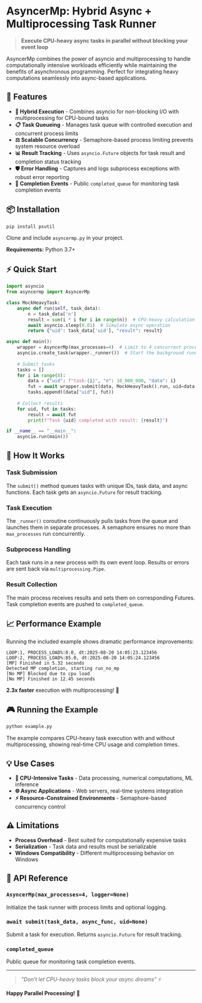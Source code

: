 # AsyncerMp: Hybrid Async + Multiprocessing Task Runner

> **Execute CPU-heavy async tasks in parallel without blocking your event loop**

AsyncerMp combines the power of asyncio and multiprocessing to handle computationally intensive workloads efficiently while maintaining the benefits of asynchronous programming. Perfect for integrating heavy computations seamlessly into async-based applications.

## 🚀 Features

- **🔄 Hybrid Execution** - Combines asyncio for non-blocking I/O with multiprocessing for CPU-bound tasks
- **📋 Task Queueing** - Manages task queue with controlled execution and concurrent process limits
- **⚖️ Scalable Concurrency** - Semaphore-based process limiting prevents system resource overload
- **📊 Result Tracking** - Uses `asyncio.Future` objects for task result and completion status tracking
- **🛡️ Error Handling** - Captures and logs subprocess exceptions with robust error reporting
- **🎯 Completion Events** - Public `completed_queue` for monitoring task completion events

## 📦 Installation

```bash
pip install psutil
```

Clone and include `asyncermp.py` in your project.

**Requirements:** Python 3.7+

## ⚡ Quick Start

```python
import asyncio
from asyncermp import AsyncerMp

class MockHeavyTask:
    async def run(self, task_data):
        n = task_data['n']
        result = sum(i * i for i in range(n))  # CPU-heavy calculation
        await asyncio.sleep(0.01)  # Simulate async operation
        return {"uid": task_data['uid'], "result": result}

async def main():
    wrapper = AsyncerMp(max_processes=4)  # Limit to 4 concurrent processes
    asyncio.create_task(wrapper._runner())  # Start the background runner
    
    # Submit tasks
    tasks = []
    for i in range(8):
        data = {"uid": f"task-{i}", "n": 10_000_000, "data": i}
        fut = await wrapper.submit(data, MockHeavyTask().run, uid=data["uid"])
        tasks.append((data["uid"], fut))
    
    # Collect results
    for uid, fut in tasks:
        result = await fut
        print(f"Task {uid} completed with result: {result}")

if __name__ == "__main__":
    asyncio.run(main())
```

## 🎯 How It Works

### **Task Submission**
The `submit()` method queues tasks with unique IDs, task data, and async functions. Each task gets an `asyncio.Future` for result tracking.

### **Task Execution**  
The `_runner()` coroutine continuously pulls tasks from the queue and launches them in separate processes. A semaphore ensures no more than `max_processes` run concurrently.

### **Subprocess Handling**
Each task runs in a new process with its own event loop. Results or errors are sent back via `multiprocessing.Pipe`.

### **Result Collection**
The main process receives results and sets them on corresponding Futures. Task completion events are pushed to `completed_queue`.

## 📈 Performance Example

Running the included example shows dramatic performance improvements:

```
LOOP:1, PROCESS_LOAD%:0.0, dt:2025-08-20 14:05:23.123456
LOOP:2, PROCESS_LOAD%:85.0, dt:2025-08-20 14:05:24.123456
[MP] Finished in 5.32 seconds
Detected MP completion, starting run_no_mp
[No MP] Blocked due to cpu load
[No MP] Finished in 12.45 seconds
```

**2.3x faster** execution with multiprocessing! 🚀

## 🎮 Running the Example

```bash
python example.py
```

The example compares CPU-heavy task execution with and without multiprocessing, showing real-time CPU usage and completion times.

## 💡 Use Cases

- **🧮 CPU-Intensive Tasks** - Data processing, numerical computations, ML inference
- **🌐 Async Applications** - Web servers, real-time systems integration  
- **⚡ Resource-Constrained Environments** - Semaphore-based concurrency control

## ⚠️ Limitations

- **Process Overhead** - Best suited for computationally expensive tasks
- **Serialization** - Task data and results must be serializable
- **Windows Compatibility** - Different multiprocessing behavior on Windows

## 🔧 API Reference

### `AsyncerMp(max_processes=4, logger=None)`
Initialize the task runner with process limits and optional logging.

### `await submit(task_data, async_func, uid=None)`
Submit a task for execution. Returns `asyncio.Future` for result tracking.

### `completed_queue`
Public queue for monitoring task completion events.

---

> *"Don't let CPU-heavy tasks block your async dreams"* ⚡

**Happy Parallel Processing!** 🚀
